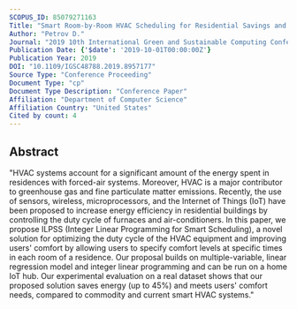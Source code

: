 ```yaml
---
SCOPUS_ID: 85079271163
Title: "Smart Room-by-Room HVAC Scheduling for Residential Savings and Comfort"
Author: "Petrov D."
Journal: "2019 10th International Green and Sustainable Computing Conference, IGSC 2019"
Publication Date: {'$date': '2019-10-01T00:00:00Z'}
Publication Year: 2019
DOI: "10.1109/IGSC48788.2019.8957177"
Source Type: "Conference Proceeding"
Document Type: "cp"
Document Type Description: "Conference Paper"
Affiliation: "Department of Computer Science"
Affiliation Country: "United States"
Cited by count: 4
---
```


## Abstract
"HVAC systems account for a significant amount of the energy spent in residences with forced-air systems. Moreover, HVAC is a major contributor to greenhouse gas and fine particulate matter emissions. Recently, the use of sensors, wireless, microprocessors, and the Internet of Things (IoT) have been proposed to increase energy efficiency in residential buildings by controlling the duty cycle of furnaces and air-conditioners. In this paper, we propose ILPSS (Integer Linear Programming for Smart Scheduling), a novel solution for optimizing the duty cycle of the HVAC equipment and improving users' comfort by allowing users to specify comfort levels at specific times in each room of a residence. Our proposal builds on multiple-variable, linear regression model and integer linear programming and can be run on a home IoT hub. Our experimental evaluation on a real dataset shows that our proposed solution saves energy (up to 45%) and meets users' comfort needs, compared to commodity and current smart HVAC systems."

